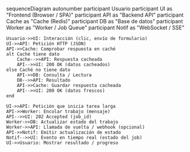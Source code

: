 sequenceDiagram
    autonumber
    participant Usuario
    participant UI as "Frontend (Browser / SPA)"
    participant API as "Backend API"
    participant Cache as "Cache (Redis)"
    participant DB as "Base de datos"
    participant Worker as "Worker / Job Queue"
    participant Notif as "WebSocket / SSE"

    Usuario->>UI: Interacción (clic, envío de formulario)
    UI->>API: Petición HTTP (JSON)
    API->>Cache: Comprobar respuesta en caché
    alt Caché tiene dato
        Cache-->>API: Respuesta cacheada
        API-->>UI: 200 OK (datos cacheados)
    else Caché no tiene dato
        API->>DB: Consulta / Lectura
        DB-->>API: Resultado
        API->>Cache: Guardar respuesta cacheada
        API-->>UI: 200 OK (datos frescos)
    end

    UI->>API: Petición que inicia tarea larga
    API->>Worker: Encolar trabajo (mensaje)
    API-->>UI: 202 Accepted (job_id)
    Worker->>DB: Actualizar estado del trabajo
    Worker->>API: Llamada de vuelta / webhook (opcional)
    API->>Notif: Emitir actualización de estado
    Notif-->>UI: Evento en tiempo real (estado del job)
    UI->>Usuario: Mostrar resultado / progreso
